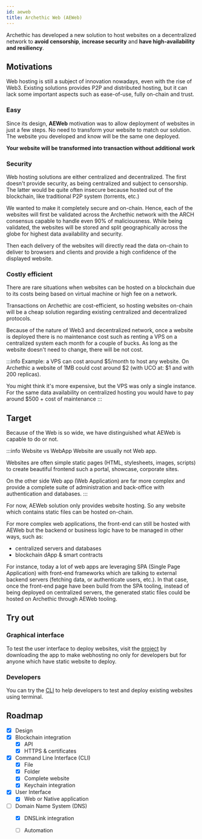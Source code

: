 ```yaml
---
id: aeweb
title: Archethic Web (AEWeb)
---
```


Archethic has developed a new solution to host websites on a decentralized network to **avoid censorship**, **increase security** and **have high-availability and resiliency**.

## Motivations

Web hosting is still a subject of innovation nowadays, even with the rise of Web3.
Existing solutions provides P2P and distributed hosting, but it can lack some important aspects such as ease-of-use, fully on-chain and trust.

### Easy

Since its design, **AEWeb** motivation was to allow deployment of websites in just a few steps. No need to transform your website to match our solution. The website you developed and know will be the same one deployed.

**Your website will be transformed into transaction without additional work**

### Security

Web hosting solutions are either centralized and decentralized. The first doesn't provide security, as being centralized and subject to censorship. The latter would be quite often insecure because hosted out of the blockchain, like traditional P2P system (torrents, etc.)

We wanted to make it completely secure and on-chain.
Hence, each of the websites will first be validated across the Archethic network with the ARCH consensus capable to handle even 90% of maliciousness.
While being validated, the websites will be stored and split geographically across the globe for highest data availability and security.

Then each delivery of the websites will directly read the data on-chain to deliver to browsers and clients and provide a high confidence of the displayed website.

### Costly efficient

There are rare situations when websites can be hosted on a blockchain due to its costs being based on virtual machine or high fee on a network.

Transactions on Archethic are cost-efficient, so hosting websites on-chain will be a cheap solution regarding existing centralized and decentralized protocols.

Because of the nature of Web3 and decentralized network, once a website is deployed there is no maintenance cost such as renting a VPS on a centralized system each month for a couple of bucks. As long as the website doesn't need to change, there will be not cost.

:::info
Example: a VPS can cost around $5/month to host any website. On Archethic a website of 1MB could cost around $2 (with UCO at: $1 and with 200 replicas).

You might think it's more expensive, but the VPS was only a single instance. For the same data availability on centralized hosting you would have to pay around $500 + cost of maintenance
:::

## Target

Because of the Web is so wide, we have distinguished what AEWeb is capable to do or not.

:::info Website vs WebApp
Website are usually not Web app.

Websites are often simple static pages (HTML, stylesheets, images, scripts) to create beautiful frontend such a portal, showcase, corporate sites.

On the other side Web app (Web Application) are far more complex and provide a complete suite of administration and back-office with authentication and databases.
:::

For now, AEWeb solution only provides website hosting. So any website which contains static files can be hosted on-chain.

For more complex web applications, the front-end can still be hosted with AEWeb but the backend or business logic have to be managed in other ways, such as:

- centralized servers and databases
- blockchain dApp & smart contracts

For instance, today a lot of web apps are leveraging SPA (Single Page Application) with front-end frameworks which are talking to external backend servers (fetching data, or authenticate users, etc.).
In that case, once the front-end page have been build from the SPA tooling, instead of being deployed on centralized servers, the generated static files could be hosted on Archethic through AEWeb tooling.

## Try out

### Graphical interface

To test the user interface to deploy websites, visit the [project](https://github.com/archethic-foundation/aeweb) by downloading the app to make webhosting no only for developers but for anyone which have static website to deploy.

### Developers

You can try the [CLI](https://github.com/archethic-foundation/aeweb-cli) to help developers to test and deploy existing websites using terminal.

## Roadmap

- [x] Design
- [x] Blockchain integration
  - [x] API
  - [x] HTTPS & certificates
- [x] Command Line Interface (CLI)
  - [x] File
  - [x] Folder
  - [x] Complete website
  - [x] Keychain integration
- [x] User Interface
  - [x] Web or Native application
- [ ] Domain Name System (DNS)
  - [x] DNSLink integration
  - [ ] Automation


